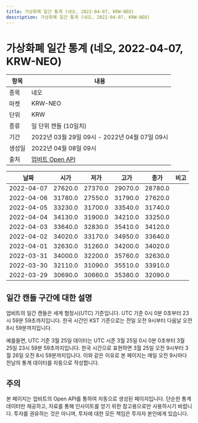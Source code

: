```yaml
---
title: 가상화폐 일간 통계 (네오, 2022-04-07, KRW-NEO)
description: 가상화폐 일간 통계 (네오, 2022-04-07, KRW-NEO)
---
```



가상화폐 일간 통계 (네오, 2022-04-07, KRW-NEO)
===

|항목|내용|
|--|--|
|종목|네오|
|마켓|KRW-NEO|
|단위|KRW|
|종류|일 단위 캔들 (10일치)|
|기간|2022년 03월 29일 09시 - 2022년 04월 07일 09시|
|생성일|2022년 04월 08일 09시|
|출처|[업비트 Open API](https://docs.upbit.com)|


|날짜|시가|저가|고가|종가|비고|
|--|--|--|--|--|--|
|2022-04-07|27620.0|27370.0|29070.0|28780.0|    |
|2022-04-06|31780.0|27550.0|31790.0|27620.0|    |
|2022-04-05|33230.0|31700.0|33540.0|31740.0|    |
|2022-04-04|34130.0|31900.0|34210.0|33250.0|    |
|2022-04-03|33640.0|32830.0|35410.0|34120.0|    |
|2022-04-02|34020.0|33170.0|34950.0|33640.0|    |
|2022-04-01|32630.0|31260.0|34200.0|34020.0|    |
|2022-03-31|34000.0|32200.0|35760.0|32630.0|    |
|2022-03-30|32110.0|31090.0|35510.0|33910.0|    |
|2022-03-29|30690.0|30660.0|35380.0|32090.0|    |


일간 캔들 구간에 대한 설명
---


업비트의 일간 캔들은 세계 협정시(UTC) 기준입니다. 
UTC 기준 0시 0분 0초부터 23시 59분 59초까지입니다. 
한국 시간인 KST 기준으로는 전일 오전 9시부터 다음날 오전 8시 59분까지입니다. 


예를들면, UTC 기준 3월 25일 데이터는 UTC 시준 3월 25일 0시 0분 0초부터 3월 25일 23시 59분 59초까지입니다. 
한국 시간으로 표현하면 3월 25일 오전 9시부터 3월 26일 오전 8시 59분까지입니다. 
이와 같은 이유로 본 페이지는 매일 오전 9시마다 전날의 통계 데이터를 자동으로 작성합니다. 


주의
---


본 페이지는 업비트의 Open API를 통하여 자동으로 생성된 페이지입니다. 
단순한 통계 데이터만 제공하고, 자료를 통해 인사이트를 얻기 위한 참고용으로만 사용하시기 바랍니다. 
투자를 권유하는 것은 아니며, 투자에 대한 모든 책임은 투자자 본인에게 있습니다. 
